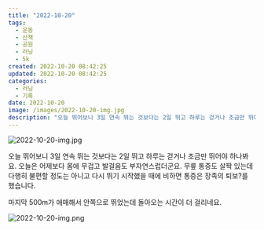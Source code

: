 ```yaml
---
title: "2022-10-20"
tags:
  - 운동
  - 산책
  - 공원
  - 러닝
  - 5k
created: 2022-10-20 08:42:25
updated: 2022-10-20 08:42:25
categories:
  - 러닝
  - 기록
date: 2022-10-20
image: /images/2022-10-20-img.jpg
description: "오늘 뛰어보니 3일 연속 뛰는 것보다는 2일 뛰고 하루는 걷거나 조금만 뛰어야 하나봐요. 오늘은 어제보다 몸에 무겁고 발걸음도 부자연스럽더군요. 무릎 통증도 살짝 있는데 다행히 불편할 정도는 아니고 다시 뛰기 시작했을 때에 비하면 통증은 장족의 퇴보?를 했습니다. 마지막 500m가 애매"
---
```


![2022-10-20-img.jpg](/images/2022-10-20-img.jpg)
 
 

오늘 뛰어보니 3일 연속 뛰는 것보다는 2일 뛰고 하루는 걷거나 조금만 뛰어야 하나봐요. 오늘은 어제보다 몸에 무겁고 발걸음도 부자연스럽더군요. 무릎 통증도 살짝 있는데 다행히 불편할 정도는 아니고 다시 뛰기 시작했을 때에 비하면 통증은 장족의 퇴보?를 했습니다.

마지막 500m가 애매해서 안쪽으로 뛰었는데 돌아오는 시간이 더 걸리네요.

 
 ![2022-10-20-img.png](/images/2022-10-20-img.png)
